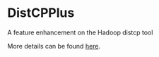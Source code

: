 # DistCPPlus

A feature enhancement on the Hadoop distcp tool 

More details can be found [here](http://thinkingscale.com/2015/05/20/DistCPPlus/).
